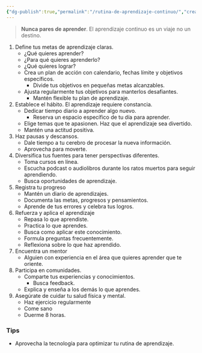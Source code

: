 ```yaml
---
{"dg-publish":true,"permalink":"/rutina-de-aprendizaje-continuo/","created":"2024-01-25T19:06","updated":"2023-11-30T21:48"}
---
```


> **Nunca pares de aprender**. El aprendizaje continuo es un viaje no un destino.

1. Define tus metas de aprendizaje claras.
   - ¿Qué quieres aprender?
   - ¿Para qué quieres aprenderlo?
   - ¿Qué quieres lograr?
   - Crea un plan de acción con calendario, fechas límite y objetivos específicos.
      - Divide tus objetivos en pequeñas metas alcanzables.
   - Ajusta regularmente tus objetivos para manterlos desafiantes.
      - Mantén flexible tu plan de aprendizaje.
2. Establece el hábito. El aprendizaje requiere constancia.
   - Dedicar tiempo diario a aprender algo nuevo.
      - Reserva un espacio específico de tu día para aprender.
   - Elige temas que te apasionen. Haz que el aprendizaje sea divertido.
   - Mantén una actitud positiva.
3. Haz pausas y descansos.
   - Dale tiempo a tu cerebro de procesar la nueva información.
   - Aprovecha para moverte.
4. Diversifica tus fuentes para tener perspectivas diferentes.
   - Toma cursos en línea.
   - Escucha podcast o audiolibros durante los ratos muertos para seguir aprendiendo.
   - Busca oportunidades de aprendizaje.
5. Registra tu progreso
   - Mantén un diario de aprendizajes.
   - Documenta las metas, progresos y pensamientos.
   - Aprende de tus errores y celebra tus logros.
6. Refuerza y aplica el aprendizaje
   - Repasa lo que aprendiste.
   - Practica lo que aprendes.
   - Busca como aplicar este conocimiento.
   - Formula preguntas frecuentemente.
   - Reflexiona sobre lo que haz aprendido.
7. Encuentra un mentor
   - Alguien con experiencia en el área que quieres aprender que te oriente.
8. Participa en comunidades.
   - Comparte tus experiencias y conocimientos.
      - Busca feedback.
   - Explica y enseña a los demás lo que aprendes.
9. Asegúrate de cuidar tu salud física y mental.
   - Haz ejercicio regularmente
   - Come sano
   - Duerme 8 horas.

### Tips
- Aprovecha la tecnología para optimizar tu rutina de aprendizaje.